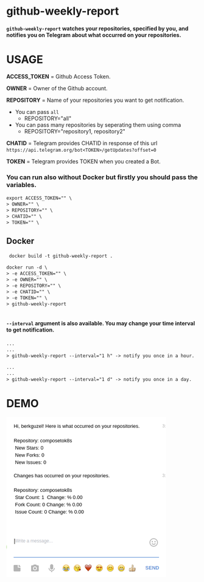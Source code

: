 # github-weekly-report

#### `github-weekly-report` watches your repositories, specified by you, and notifies you on Telegram about what occurred on your repositories.


# USAGE

**ACCESS_TOKEN** = Github Access Token.

**OWNER** = Owner of the Github account.

**REPOSITORY** = Name of your repositories you want to get notification. 
- You can pass  ```all```
    - REPOSITORY="all" 
- You can pass many repositories by seperating them using comma
    - REPOSITORY="repository1, repository2"


**CHATID** = Telegram provides CHATID in response of this url  `https://api.telegram.org/bot<TOKEN>/getUpdates?offset=0` 

**TOKEN** = Telegram provides TOKEN when you created a Bot.

### You can run also without Docker but firstly you should pass the variables.
```
export ACCESS_TOKEN="" \
> OWNER="" \
> REPOSITORY="" \
> CHATID="" \
> TOKEN="" \

```

## Docker 

```
 docker build -t github-weekly-report .
```

```
docker run -d \
> -e ACCESS_TOKEN="" \
> -e OWNER="" \
> -e REPOSITORY="" \
> -e CHATID="" \
> -e TOKEN="" \
> github-weekly-report


```
#### ```--interval``` argument is also available. You may change your time interval to get notification.
```
...
...
> github-weekly-report --interval="1 h" -> notify you once in a hour.

```
```
...
...
> github-weekly-report --interval="1 d" -> notify you once in a day.

```

# DEMO

![](docs/demo.png)






